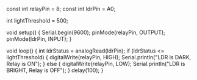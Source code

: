 const int relayPin = 8;
const int ldrPin = A0;

int lightThreshold = 500;

void setup() {
  Serial.begin(9600);
  pinMode(relayPin, OUTPUT);
  pinMode(ldrPin, INPUT);
}

void loop() {
  int ldrStatus = analogRead(ldrPin);
  if (ldrStatus <= lightThreshold) {
    digitalWrite(relayPin, HIGH);
    Serial.println("LDR is DARK, Relay is ON");
  }
  else {
    digitalWrite(relayPin, LOW);
    Serial.println("LDR is BRIGHT, Relay is OFF");
  }
  delay(100);
}
